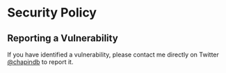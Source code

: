 # Security Policy

## Reporting a Vulnerability

If you have identified a vulnerability, please contact me directly on Twitter [@chapindb](https://twitter.com/chapindb) 
to report it.
